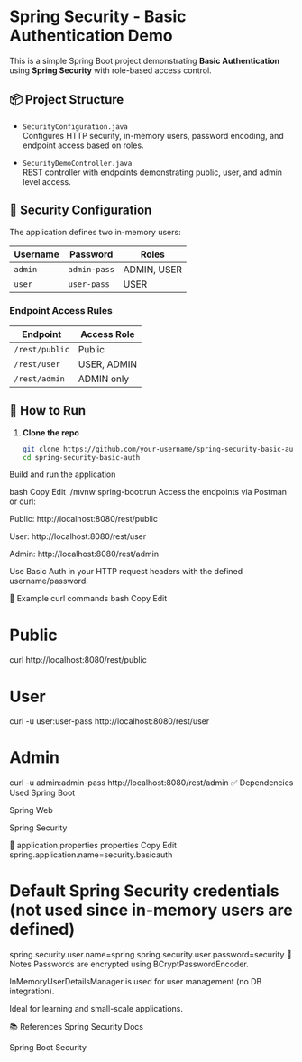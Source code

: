 # Spring Security - Basic Authentication Demo

This is a simple Spring Boot project demonstrating **Basic Authentication** using **Spring Security** with role-based access control.

## 📦 Project Structure

- `SecurityConfiguration.java`  
  Configures HTTP security, in-memory users, password encoding, and endpoint access based on roles.

- `SecurityDemoController.java`  
  REST controller with endpoints demonstrating public, user, and admin level access.

## 🔐 Security Configuration

The application defines two in-memory users:

| Username | Password     | Roles          |
|----------|--------------|----------------|
| `admin`  | `admin-pass` | ADMIN, USER    |
| `user`   | `user-pass`  | USER           |

### Endpoint Access Rules

| Endpoint         | Access Role   |
|------------------|---------------|
| `/rest/public`   | Public        |
| `/rest/user`     | USER, ADMIN   |
| `/rest/admin`    | ADMIN only    |

## 🔧 How to Run

1. **Clone the repo**
   ```bash
   git clone https://github.com/your-username/spring-security-basic-auth.git
   cd spring-security-basic-auth
Build and run the application

bash
Copy
Edit
./mvnw spring-boot:run
Access the endpoints via Postman or curl:

Public: http://localhost:8080/rest/public

User: http://localhost:8080/rest/user

Admin: http://localhost:8080/rest/admin

Use Basic Auth in your HTTP request headers with the defined username/password.

🔐 Example curl commands
bash
Copy
Edit
# Public
curl http://localhost:8080/rest/public

# User
curl -u user:user-pass http://localhost:8080/rest/user

# Admin
curl -u admin:admin-pass http://localhost:8080/rest/admin
✅ Dependencies Used
Spring Boot

Spring Web

Spring Security

📄 application.properties
properties
Copy
Edit
spring.application.name=security.basicauth

# Default Spring Security credentials (not used since in-memory users are defined)
spring.security.user.name=spring
spring.security.user.password=security
🧠 Notes
Passwords are encrypted using BCryptPasswordEncoder.

InMemoryUserDetailsManager is used for user management (no DB integration).

Ideal for learning and small-scale applications.

📚 References
Spring Security Docs

Spring Boot Security

